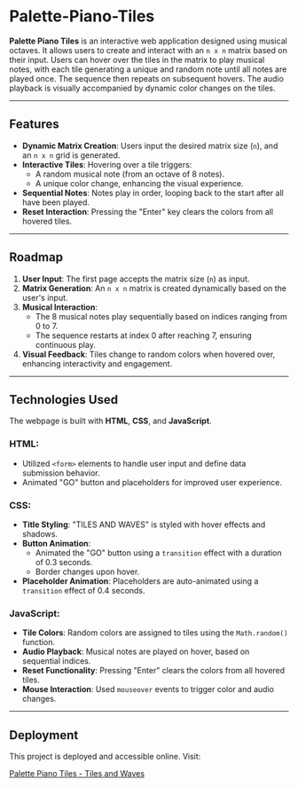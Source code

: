 # Palette-Piano-Tiles

**Palette Piano Tiles** is an interactive web application designed using musical octaves. It allows users to create and interact with an `n x n` matrix based on their input. Users can hover over the tiles in the matrix to play musical notes, with each tile generating a unique and random note until all notes are played once. The sequence then repeats on subsequent hovers. The audio playback is visually accompanied by dynamic color changes on the tiles.

---

## Features

- **Dynamic Matrix Creation**: Users input the desired matrix size (`n`), and an `n x n` grid is generated.  
- **Interactive Tiles**: Hovering over a tile triggers:
  - A random musical note (from an octave of 8 notes).  
  - A unique color change, enhancing the visual experience.  
- **Sequential Notes**: Notes play in order, looping back to the start after all have been played.  
- **Reset Interaction**: Pressing the "Enter" key clears the colors from all hovered tiles.

---

## Roadmap

1. **User Input**: The first page accepts the matrix size (`n`) as input.  
2. **Matrix Generation**: An `n x n` matrix is created dynamically based on the user's input.  
3. **Musical Interaction**:  
   - The 8 musical notes play sequentially based on indices ranging from 0 to 7.  
   - The sequence restarts at index 0 after reaching 7, ensuring continuous play.  
4. **Visual Feedback**: Tiles change to random colors when hovered over, enhancing interactivity and engagement.

---

## Technologies Used

The webpage is built with **HTML**, **CSS**, and **JavaScript**.

### HTML:
- Utilized `<form>` elements to handle user input and define data submission behavior.  
- Animated "GO" button and placeholders for improved user experience.

### CSS:
- **Title Styling**: "TILES AND WAVES" is styled with hover effects and shadows.  
- **Button Animation**:  
  - Animated the "GO" button using a `transition` effect with a duration of 0.3 seconds.  
  - Border changes upon hover.  
- **Placeholder Animation**: Placeholders are auto-animated using a `transition` effect of 0.4 seconds.

### JavaScript:
- **Tile Colors**: Random colors are assigned to tiles using the `Math.random()` function.  
- **Audio Playback**: Musical notes are played on hover, based on sequential indices.  
- **Reset Functionality**: Pressing "Enter" clears the colors from all hovered tiles.  
- **Mouse Interaction**: Used `mouseover` events to trigger color and audio changes.

---

## Deployment

This project is deployed and accessible online. Visit:  

[Palette Piano Tiles - Tiles and Waves](https://harshita-dutta.github.io/Tiles-and-waves/)

